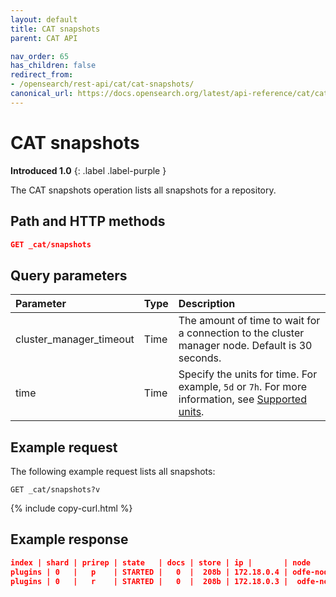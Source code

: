 ```yaml
---
layout: default
title: CAT snapshots
parent: CAT API

nav_order: 65
has_children: false
redirect_from:
- /opensearch/rest-api/cat/cat-snapshots/
canonical_url: https://docs.opensearch.org/latest/api-reference/cat/cat-snapshots/
---
```


# CAT snapshots
**Introduced 1.0**
{: .label .label-purple }

The CAT snapshots operation lists all snapshots for a repository.


## Path and HTTP methods

```json
GET _cat/snapshots
```

## Query parameters

Parameter | Type | Description
:--- | :--- | :---
cluster_manager_timeout | Time | The amount of time to wait for a connection to the cluster manager node. Default is 30 seconds.
time | Time | Specify the units for time. For example, `5d` or `7h`. For more information, see [Supported units]({{site.url}}{{site.baseurl}}/opensearch/units/).

## Example request

The following example request lists all snapshots:

```
GET _cat/snapshots?v
```
{% include copy-curl.html %}


## Example response

```json
index | shard | prirep | state   | docs | store | ip |       | node
plugins | 0   |   p    | STARTED |   0  |  208b | 172.18.0.4 | odfe-node1
plugins | 0   |   r    | STARTED |   0  |  208b | 172.18.0.3 |  odfe-node2          
```

